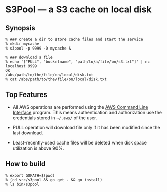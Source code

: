 # S3Pool &mdash; a S3 cache on local disk

## Synopsis

    % ### create a dir to store cache files and start the service
    % mkdir mycache
    % s3pool -p 9999 -D mycache &

    % ### download a file 
    % echo '["PULL", "bucketname", "path/to/a/file/on/s3.txt"]' | nc localhost 9999
    OK
    /abs/path/to/the/file/on/local/disk.txt
    % cat /abs/path/to/the/file/on/local/disk.txt
    

## Top Features

+ All AWS operations are performed using the [AWS Command Line
Interface](https://aws.amazon.com/cli/) program. This means
authentication and authorization use the credentials stored in
`~/.aws/` of the user.

+ PULL operation will download file only if it has been modified since
the last download. 

+ Least-recently-used cache files will be deleted when disk space
utilization is above 90%.

## How to build

    % export GOPATH=$(pwd)
    % (cd src/s3pool && go get . && go install)
    % ls bin/s3pool

